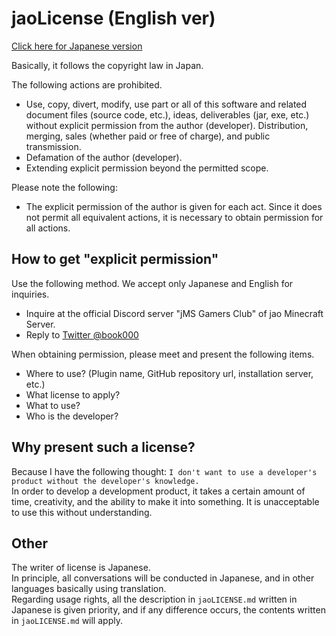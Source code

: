 # jaoLicense (English ver)

[Click here for Japanese version](https://github.com/jaoafa/jao-Minecraft-Server/blob/master/jaoLICENSE.md)

Basically, it follows the copyright law in Japan.

The following actions are prohibited.

- Use, copy, divert, modify, use part or all of this software and related document files (source code, etc.), ideas, deliverables (jar, exe, etc.) without explicit permission from the author (developer). Distribution, merging, sales (whether paid or free of charge), and public transmission.
- Defamation of the author (developer).
- Extending explicit permission beyond the permitted scope.

Please note the following:

- The explicit permission of the author is given for each act. Since it does not permit all equivalent actions, it is necessary to obtain permission for all actions.

## How to get "explicit permission"

Use the following method. We accept only Japanese and English for inquiries.

- Inquire at the official Discord server "jMS Gamers Club" of jao Minecraft Server.
- Reply to [Twitter @book000](https://twitter.com/book000)

When obtaining permission, please meet and present the following items.

- Where to use? (Plugin name, GitHub repository url, installation server, etc.)
- What license to apply?
- What to use?
- Who is the developer?

## Why present such a license?

Because I have the following thought: `I don't want to use a developer's product without the developer's knowledge.`  
In order to develop a development product, it takes a certain amount of time, creativity, and the ability to make it into something. It is unacceptable to use this without understanding.

## Other

The writer of license is Japanese.  
In principle, all conversations will be conducted in Japanese, and in other languages ​​basically using translation.  
Regarding usage rights, all the description in `jaoLICENSE.md` written in Japanese is given priority, and if any difference occurs, the contents written in `jaoLICENSE.md` will apply.
